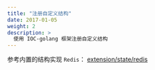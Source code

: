 ```yaml
---
title: "注册自定义结构"
date: 2017-01-05
weight: 2
description: >
  使用 IOC-golang 框架注册自定义结构
---
```


参考内置的结构实现 `Redis`：  [extension/state/redis](https://github.com/alibaba/IOC-golang/tree/master/extension/state/redis)

